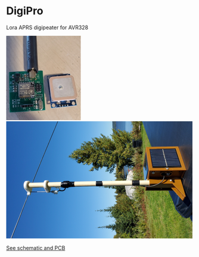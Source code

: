 # DigiPro
 Lora APRS digipeater for AVR328
 
 ![Board](Board.jpg) ![Digi VA2AIG-4](Digi.png)

[See schematic and PCB](Board.pdf)
